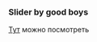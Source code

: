 <h3>Slider by good boys</h3>
<p><a href="https://ilya1995.github.io/good-boys/">Тут</a> можно посмотреть</p>
